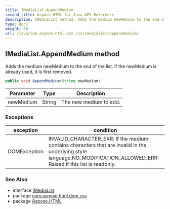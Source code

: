 ```yaml
---
title: IMediaList.AppendMedium
second_title: Aspose.HTML for Java API Reference
description: IMediaList method. Adds the medium newMedium to the end of the list. If the newMedium is already used it is first removed
type: docs
weight: 40
url: /java/com.aspose.html.dom.css/imedialist/appendmedium/
---
```

## IMediaList.AppendMedium method

Adds the medium newMedium to the end of the list. If the newMedium is already used, it is first removed.

```java
public void AppendMedium(String newMedium)
```

| Parameter | Type | Description |
| --- | --- | --- |
| newMedium | String | The new medium to add. |

### Exceptions

| exception | condition |
| --- | --- |
| DOMException | INVALID_CHARACTER_ERR: If the medium contains characters that are invalid in the underlying style language.NO_MODIFICATION_ALLOWED_ERR: Raised if this list is readonly. |

### See Also

* interface [IMediaList](../)
* package [com.aspose.html.dom.css](../../imedialist/)
* package [Aspose.HTML](../../../)
